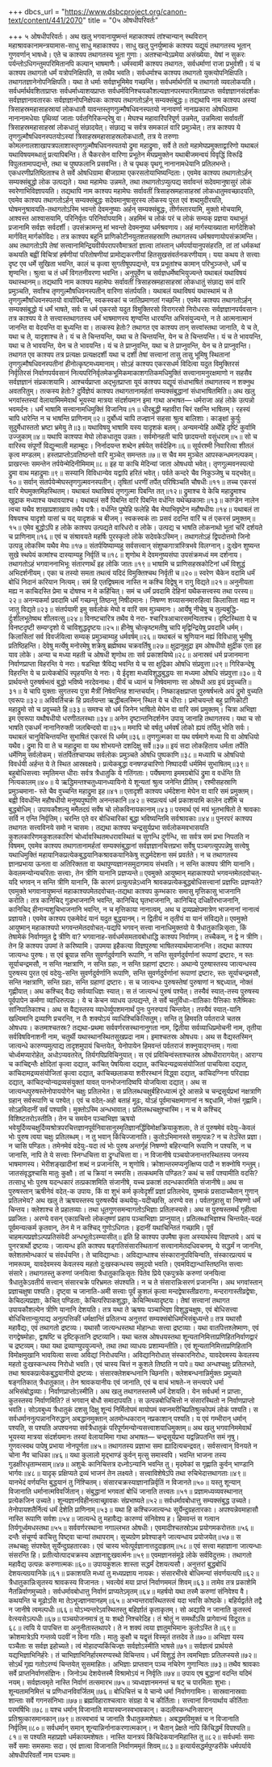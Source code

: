 +++
dbcs_url = "https://www.dsbcproject.org/canon-text/content/441/2070"
title = "0५ ओषधीपरिवर्तः"

+++
५ ओषधीपरिवर्तः।
अथ खलु भगवानायुष्मन्तं महाकाश्यपं तांश्चान्यान् स्थविरान् महाश्रावकानामन्त्रयामास-साधु साधु महाकाश्यप। साधु खलु पुनर्युष्माकं काश्यप यद्यूयं तथागतस्य भूतान् गुणवर्णान् भाषध्वे। एते च काश्यप तथागतस्य भूता गुणाः। अतश्चान्येऽप्रमेया असंख्येयाः, येषां न सुकरः पर्यन्तोऽधिगन्तुमपरिमितानपि कल्पान् भाषमाणैः। धर्मस्वामी काश्यप तथागतः, सर्वधर्माणां राजा प्रभुर्वशी। यं च काश्यप तथागतो धर्मं यत्रोपनिक्षिपति, स तथैव भवति। सर्वधर्माश्च काश्यप तथागतो युक्त्योपनिक्षिपति। तथागतज्ञानेनोपनिक्षिपति। यथा ते धर्माः सर्वज्ञभूमिमेव गच्छन्ति। सर्वधर्मार्थगतिं च तथागतो व्यवलोकयति। सर्वधर्मार्थवशिताप्राप्तः सर्वधर्माध्याशयप्राप्तः सर्वधर्मविनिश्चयकौशल्यज्ञानपरमपारमिताप्राप्तः सर्वज्ञज्ञानसंदर्शकः सर्वज्ञज्ञानावतारकः सर्वज्ञज्ञानोपनिक्षेपकः काश्यप तथागतोऽर्हन् सम्यक्संबुद्धः॥
तद्यथापि नाम काश्यप अस्यां त्रिसाहस्रमहासाहस्रायां लोकधातौ यावन्तस्तृणगुल्मौषधिवनस्पतयो नानावर्णा नानाप्रकारा ओषधिग्रामा नानानामधेयाः पृथिव्यां जाताः पर्वतगिरिकन्दरेषु वा। मेघश्च महावारिपरिपूर्ण उन्नमेत्, उन्नमित्वा सर्वावतीं त्रिसाहस्रमहासाहस्रां लोकधातुं संछादयेत्। संछाद्य च सर्वत्र समकालं वारि प्रमुञ्चेत्। तत्र काश्यप ये तृणगुल्मौषधिवनस्पतयोऽस्यां त्रिसाहस्रमहासाहस्रलोकधातौ, तत्र ये तरुणाः कोमलनालशाखापत्रपलाशास्तृणगुल्मौषधिवनस्पतयो द्रुमा महाद्रुमाः, सर्वे ते ततो महामेघप्रमुक्ताद्वारिणो यथाबलं यथाविषयमब्धातुं प्रत्यापिबन्ति। ते चैकरसेन वारिणा प्रभूतेन मेघप्रमुक्तेन यथाबीजमन्वयं विवृद्धिं विरूढिं विपुलतामापद्यन्ते, तथा च पुष्पफलानि प्रसवन्ति। ते च पृथक् पृथगू नानानामधेयानि प्रतिलभन्ते। एकधरणीप्रतिष्ठिताश्च ते सर्वे ओषधिग्रामा बीजग्रामा एकरसतोयाभिष्यन्दिताः। एवमेव काश्यप तथागतोऽर्हन् सम्यक्संबुद्धो लोक उत्पद्यते। यथा महामेघः उन्नमते, तथा तथागतोऽप्युत्पद्य सर्वावन्तं सदेवमानुषासुरं लोकं स्वरेणाभिविज्ञापयति।
तद्यथापि नाम काश्यप महामेघः सर्वावतीं त्रिसाहस्रमहासाहस्रां लोकधातुमवच्छादयति, एवमेव काश्यप तथागतोऽर्हन् सम्यक्संबुद्धः सदेवमानुषासुरस्य लोकस्य पुरत एवं शब्दमुदीरयति, घोषमनुश्रावयति-तथागतोऽस्मि भवन्तो देवमनुष्याः अर्हन् सम्यक्संबुद्धः, तीर्णस्तारयामि, मुक्तो मोचयामि, आश्वस्त आश्वासयामि, परिनिर्वृतः परिनिर्वापयामि। अहमिमं च लोकं परं च लोकं सम्यक् प्रज्ञया यथाभूतं प्रजानामि सर्वज्ञः सर्वदर्शी। उपसंक्रामन्तु मां भवन्तो देवमनुष्या धर्मश्रवणाय। अहं मार्गस्याख्याता मार्गदेशिको मार्गवित् मार्गकोविदः। तत्र काश्यप बहूनि प्राणिकोटीनयुतशतसहस्राणि तथागतस्य धर्मश्रवणायोपसंक्रामन्ति। अथ तथागतोऽपि तेषां सत्त्वानामिन्द्रियवीर्यपरापरवैमात्रतां ज्ञात्वा तांस्तान् धर्मपर्यायानुपसंहरति, तां तां धर्मकथां कथयति बह्वीं विचित्रां हर्षणीयां परितोषणीयां प्रामोद्यकरणीयां हितसुखसंवर्तनकरणीयाम्। यया कथय ते सत्त्वाः दृष्ट एव धर्मे सुखिता भवन्ति, कालं च कृत्वा सुगतीषूपपद्यन्ते, यत्र प्रभूतांश्च कामान् परिभुञ्जन्ते, धर्मं च शृण्वन्ति। श्रुत्वा च तं धर्मं विगतनीवरणा भवन्ति। अनुपूर्वेण च सर्वज्ञधर्मेष्वभियुज्यन्ते यथाबलं यथाविषयं यथास्थानम्॥
तद्यथापि नाम काश्यप महामेघः सर्वावतीं त्रिसाहस्रमहासाहस्रां लोकधातुं संछाद्य समं वारि प्रमुञ्चति, सर्वांश्च तृणगुल्मौषधिवनस्पतीन् वारिणा संतर्पयति। यथाबलं यथाविषयं यथास्थामं च ते तृणगुल्मौषधिवनस्पतयो वार्यापिबन्ति, स्वकस्वकां च जातिप्रमाणतां गच्छन्ति। एवमेव काश्यप तथागतोऽर्हन् सम्यक्संबुद्धो यं धर्मं भाषते, सर्वः स धर्म एकरसो यदुत विमुक्तिरसो विरागरसो निरोधरसः सर्वज्ञज्ञानपर्यवसानः। तत्र काश्यप ये ते सत्त्वास्तथागतस्य धर्मं भाषमाणस्य शृण्वन्ति धारयन्ति अभिसंयुज्यन्ते, न ते आत्मनात्मानं जानन्ति वा वेदयन्ति वा बुध्यन्ति वा। तत्कस्य हेतोः? तथागत एव काश्यप तान् सत्त्वांस्तथा जानाति, ये च ते, यथा च ते, यादृशाश्च ते। यं च ते चिन्तयन्ति, यथा च ते चिन्तयन्ति, येन च ते चिन्तयन्ति। यं च ते भावयन्ति, यथा च ते भावयन्ति, येन च ते भावयन्ति। यं च ते प्राप्नुवन्ति, यथा च ते प्राप्नुवन्ति, येन च ते प्राप्नुवन्ति। तथागत एव काश्यप तत्र प्रत्यक्षः प्रत्यक्षदर्शी यथा च दर्शी तेषां सत्त्वानां तासु तासु भूमिषु स्थितानां तृणगुल्मौषधिवनस्पतीनां हीनोत्कृष्टमध्यमानाम्। सोऽहं काश्यप एकरसधर्म विदित्वा यदुत विमुक्तिरसं निर्वृतिरसं निर्वाणपर्यवसानं नित्यपरिनिर्वृतमेकभूमिकमाकाशगतिकमधिमुक्तिं सत्त्वानामनुरक्षमाणो न सहसैव सर्वज्ञज्ञानं संप्रकाशयामि। आश्चर्यप्राप्ता अद्भुतप्राप्ता यूयं काश्यप यद्यूयं संधाभाषितं तथागतस्य न शक्नुथ अवतरितुम्। तत्कस्य हेतोः? दुर्विज्ञेयं काश्यप तथागतानामर्हतां सम्यक्संबुद्धानां संधाभाषितमिति॥
अथ खलु भगवांस्तस्यां वेलायामिममेवार्थं भूयस्या मात्रया संदर्शयमान इमा गाथा अभाषत—
धर्मराजा अहं लोके उत्पन्नो भवमर्दनः। 
धर्मं भाषामि सत्त्वानामधिमुक्तिं विजानिय॥१॥
धीरबुद्धी महावीरा चिरं रक्षन्ति भाषितम्। 
रहस्यं चापि धारेन्ति न च भाषन्ति प्राणिनाम्॥२॥
दुर्बोध्यं चापि तज्ज्ञानं सहसा श्रुत्व बालिशाः। 
काङ्क्षां कुर्युः सुदुर्मेधास्ततो भ्रष्टा भ्रमेयु ते॥३॥
यथाविषयु भाषामि यस्य यादृशकं बलम्। 
अन्यमन्येहि अर्थेहि दृष्टिं कुर्वामि उज्जुकाम्॥४॥
यथापि काश्यपा मेघो लोकधातूय उन्नतः। 
सर्वमोनहती चापि छादयन्तो वसुंधराम्॥५॥
सो च वारिस्य संपूर्णो विद्युन्माली महाम्बुदः। 
निर्नादयन्त शब्देन हर्षयेत् सर्वदेहिनः॥६॥
सूर्यरश्मी निवारित्वा शीतलं कृत्व मण्डलम्। 
हस्तप्राप्तोऽवतिष्ठन्तो वारि मुञ्चेत् समन्ततः॥७॥
स चैव मम मुञ्चेत आपस्कन्धमनल्पकम्। 
प्राखरन्तः समन्तेन तर्पयेन्मेदिनीमिमाम्॥८॥
इह या काचि मेदिन्यां जाता ओषधयो भवेत्। 
तृणगुल्मवनस्पत्यो द्रुमा वाथ महाद्रुमाः॥९॥
सस्यानि विविधान्येव यद्वापि हरितं भवेत्। 
पर्वते कन्दरे चैव निकुञ्जेषु च यद्भवेत्॥१०॥
सर्वान् संतर्पयेन्मेघस्तृणगुल्मवनस्पतीन्। 
तृषितां धरणीं तर्पेत् परिषिञ्चति चौषधीः॥११॥
तच्च एकरसं वारि मेघमुक्तमिहस्थितम्। 
यथाबलं यथाविषयं तृणगुल्मा पिबन्ति तत्॥१२॥
द्रुमाश्च ये केचि महाद्रुमाश्च 
खुद्राक मध्याश्च यथावयाश्च। 
यथाबलं सर्वे पिबन्ति वारि 
पिबन्ति वर्धन्ति यथेच्छकामाः॥१३॥
काण्डेन नालेन त्वचा यथैव 
शाखाप्रशाखाय तथैव पत्रैः। 
वर्धन्ति पुष्पेहि फलेहि चैव
मेघाभिवृष्टेन महौषधीयः॥१४॥
यथाबलं ता विषयश्च यादृशो 
यासां च यद् यादृशकं च बीजम्। 
स्वकस्वकं ताः प्रसवं ददन्ति 
वारिं च तं एकरसं प्रमुक्तम्॥१५॥
एमेव बुद्धोऽपि ह लोके काश्यप 
उत्पद्यते वारिधरो व लोके।
उत्पद्य च भाषति लोकनाथो 
भूतां चरिं दर्शयते च प्राणिनाम्॥१६॥
एवं च संश्रावयते महर्षिः 
पुरस्कृतो लोके सदेवकेऽस्मिन्। 
तथागतोऽहं द्विपदोत्तमो जिनो 
उत्पन्नु लोकस्मि यथैव मेघः॥१७॥
संतर्पयिष्याम्यहु सर्वसत्त्वान्
संशुष्कगात्रांस्त्रिभवे विलग्नान्। 
दुःखेन शुष्यन्त सुखे स्थपेयं 
कामांश्च दास्याम्यहु निर्वृतिं च॥१८॥
शृणोथ मे देवमनुष्यसंघा 
उपसंक्रमध्वं मम दर्शनाय। 
तथागतोऽहं भगवाननाभिभूः
संतारणार्थं इह लोकि जातः॥१९॥
भाषामि च प्राणिसहस्रकोटिनां 
धर्मं विशुद्धं अभिदर्शनीयम्। 
एका च तस्यो समता तथत्वं 
यदिदं विमुक्तिश्चथ निर्वृती च॥२०॥
स्वरेण चैकेन वदामि धर्मं 
बोधिं निदानं करियान नित्यम्। 
समं हि एतद्विषमत्व नास्ति 
न कश्चि विद्वेषु न रागु विद्यते॥२१॥
अनुनीयता मह्य न काचिदस्ति 
प्रेमा च दोषश्च न मे कहिंचित्। 
समं च धर्मं प्रवदामि देहिनां 
यथैकसत्त्वस्य तथा परस्य॥२२॥
अनन्यकर्मा प्रवदामि धर्मं 
गच्छन्तु तिष्ठन्तु निषीदमानः। 
निषण्ण शय्यासनमारुहित्वा 
किलासिता मह्य न जातु विद्यते॥२३॥
संतर्पयामी इमु सर्वलोकं 
मेघो व वारिं सम मुञ्चमानः। 
आर्येषु नीचेषु च तुल्यबुद्धि-
र्दुःशीलभूतेष्वथ शीलवत्सु॥२४॥
विनष्टचारित्र तथैव ये नरा-
श्चारित्रआचारसमन्विताश्च। 
दृष्टिस्थिता ये च विनष्टदृष्टी 
सम्यग्दृशो ये चाविशुद्धदृष्टयः॥२५॥
हीनेषु चोत्कृष्टमतीषु चापि 
मृद्विन्द्रियेषु प्रवदामि धर्मम्। 
किलासितां सर्व विवर्जयित्वा 
सम्यक् प्रमुञ्चाम्यहु धर्मवर्षम्॥२६॥
यथाबलं च श्रुणियान मह्यं 
विविधासु भूमीषु प्रतिष्ठिहन्ति। 
देवेषु मर्त्येषु मनोरमेषु 
शक्रेषु ब्रह्मेष्वथ चक्रवर्तिषु॥२७॥
क्षुद्रानुक्षुद्रा इम ओषधीयो 
क्षुद्रीक एता इह याव लोके। 
अन्या च मध्या महती च ओषधी 
शृणोथ ताः सर्व प्रकाशयिष्ये॥२८॥
अनास्रवं धर्म प्रजानमाना 
निर्वाणप्राप्ता विहरन्ति ये नराः। 
षडभिज्ञ त्रैविद्य भवन्ति ये च 
सा क्षुद्रिका ओषधि संप्रवुत्ता॥२९॥
गिरिकन्देषू विहरन्ति ये च 
प्रत्येकबोधिं स्पृहयन्ति ये नराः। 
ये ईदृशा मध्यविशुद्धबुद्धयः 
सा मध्यमा ओषधि संप्रवुत्ता॥३०॥
ये प्रार्थयन्ते पुरुषर्षभत्वं 
बुद्धो भविष्ये नरदेवनाथः। 
वीर्यं च ध्यानं च निषेवमाणाः 
सा ओषधी अग्र इयं प्रवुच्चति॥३१॥
ये चापि युक्ताः सुगतस्य पुत्रा 
मैत्रीं निषेवन्तिह शान्तचर्याम्।
निष्काङ्क्षप्राप्ता पुरुषर्षभत्वे 
अयं द्रुमो वुच्यति एवरूपः॥३२॥
अविवर्तिचक्रं हि प्रवर्तयन्ता 
ऋद्धीबलस्मिन् स्थित ये च धीराः। 
प्रमोचयन्तो बहु प्राणिकोटी 
महाद्रुमो सो च प्रवुच्चते हि॥३३॥
समश्च सो धर्म जिनेन भाषितो 
मेघेन वा वारि समं प्रमुक्तम्। 
चित्रा अभिज्ञा इम एवरूपा 
यथौषधीयो धरणीतलस्थाः॥३४॥
अनेन दृष्टान्तनिदर्शनेन 
उपायु जानाहि तथागतस्य। 
यथा च सो भाषति एकधर्मं 
नानानिरुक्ती जलबिन्दवो वा॥३५॥
ममापि चो वर्षतु धर्मवर्षं 
लोको ह्ययं तर्पितु भोति सर्वः। 
यथाबलं चानुविचिन्तयन्ति 
सुभाषितं एकरसं पि धर्मम्॥३६॥
तृणगुल्मका वा यथ वर्षमाणे 
मध्या पि वा ओषधियो यथैव। 
द्रुमा पि वा ते च महाद्रुमा वा 
यथ शोभयन्ते दशदिक्षु सर्वे॥३७॥
इयं सदा लोकहिताय धर्मता 
तर्पेति धर्मेणिमु सर्वलोकम्। 
संतर्पितश्चाप्यथ सर्वलोकः 
प्रमुञ्चते ओषधि पुष्पकाणि॥३८॥
मध्यापि च ओषधियो विवर्धयी 
अर्हन्त ये ते स्थित आस्रवक्षये। 
प्रत्येकबुद्धा वनषण्डचारिणो 
निष्पादयी धर्ममिमं सुभाषितम्॥३९॥
बहुबोधिसत्त्वाः स्मृतिमन्त धीराः 
सर्वत्र त्रैधातुकि ये गतिंगताः। 
पर्येषमाणा इममग्रबोधिं 
द्रुमा व वर्धन्ति ति नित्यकालम्॥४०॥
ये ऋद्धिमन्तश्चतुध्यानध्यायिनो 
ये शून्यतां श्रुत्व जनेन्ति प्रीतिम्। 
रश्मीसहस्राणि प्रमुञ्चमाना-
स्ते चैव वुच्चन्ति महाद्रुमा इह॥४१॥
एतादृशी काश्यप धर्मदेशना 
मेघेन वा वारि समं प्रमुक्तम्। 
बह्वी विवर्धन्ति महौषधीयो 
मनुष्यपुष्पाणि अनन्तकानि॥४२॥
स्वप्रत्ययं धर्म प्रकाशयामि 
कालेन दर्शेमि च बुद्धबोधिम्। 
उपायकौशल्यु ममैतदग्रं 
सर्वेष चो लोकविनायकानाम्॥४३॥
परमार्थ एवं मयं भूतभाषितो 
ते श्रावकाः सर्वि न एन्ति निर्वृतिम्। 
चरन्ति एते वर बोधिचारिकां 
बुद्धा भविष्यन्तिमि सर्वश्रावकाः॥४४॥
पुनरपरं काश्यप तथागतः सत्त्वविनये समो न चासमः। तद्यथा काश्यप चन्द्रसुर्यप्रभा सर्वलोकमवभासयति कुशलकारिणमकुशलकारिणं चोर्ध्वावस्थितमधरावस्थितं च सुगन्धि दुर्गन्धि, सा सर्वत्र समं प्रभा निपतति न विषमम्, एवमेव काश्यप तथागतानामर्हतां सम्यक्संबुद्धानां सर्वज्ञज्ञानचित्तप्रभा सर्वेषु पञ्चगत्युपपन्नेषु सत्त्वेषु यथाधिमुक्तिं महायानिकप्रत्येकबुद्धयानिकश्रावकयानिकेषु सद्धर्मदेशना समं प्रवर्तते। न च तथागतस्य ज्ञानप्रभाया ऊनता वा अतिरिक्तता वा यथापुण्यज्ञानसमुदागमाय संभवति। न सन्ति काश्यप त्रीणि यानानि। केवलमन्योन्यचरिताः सत्त्वाः, तेन त्रीणि यानानि प्रज्ञप्यन्ते॥
एवमुक्ते आयुष्मान् महाकाश्यपो भगवन्तमेतदवोचत्-यदि भगवन् न सन्ति त्रीणि यानानि, किं कारणं प्रत्युत्पन्नेऽध्वनि श्रावकप्रत्येकबुद्धबोधिसत्त्वानां प्रज्ञप्तिः प्रज्ञप्यते? एवमुक्ते भगवानायुष्मन्तं महाकाश्यपमेतदवोचत्-तद्यथा काश्यप कुम्भकारः समासु मृत्तिकासु भाजनानि करोति। तत्र कानिचिद् गुडभाजनानि भवन्ति, कानिचिद् घृतभाजनानि, कानिचिद् दधिक्षीरभाजनानि, कानिचिद् हीनान्यशुचिभाजनानि भवन्ति, न च मृत्तिकाया नानात्वम्, अथ च द्रव्यप्रक्षेपमात्रेण भाजनानां नानात्वं प्रज्ञायते। एवमेव काश्यप एकमेवेदं यानं यदुत बुद्धयानम्। न द्वितीयं न तृतीयं वा यानं संविद्यते॥
एवमुक्ते आयुष्मान् महाकाश्यपो भगवन्तमेतदवोचत्-यद्यपि भगवन् सत्त्वा नानाधिमुक्तयो ये त्रैधातुकान्निःसृताः, किं तेषामेकं निर्वाणमुत द्वे त्रीणि वा? भगवानाह-सर्वधर्मसमतावबोधाद्धि काश्यप निर्वाणम्। तच्चैकम्, न द्वे न त्रीणि। तेन हि काश्यप उपमां ते करिष्यामि। उपमया इहैकत्या विज्ञपुरुषा भाषितस्यार्थमाजानन्ति। तद्यथा काश्यप जात्यन्धः पुरुषः। स एवं ब्रूयान्न सन्ति सुवर्णदुर्वणानि रूपाणि, न सन्ति सुवर्णदुर्वर्णानां रूपाणां द्रष्टारः, न स्तः सूर्याचन्द्रमसौ, न सन्ति नक्षत्राणि, न सन्ति ग्रहाः, न सन्ति ग्रहाणां द्रष्टारः। अथान्ये पुरुषास्तस्य जात्यन्धस्य पुरुषस्य पुरत एवं वदेयुः-सन्ति सुवर्णदुर्वर्णानि रूपाणि, सन्ति सुवर्णदुर्वर्णानां रूपाणां द्रष्टारः, स्तः सूर्याचन्द्रमसौ, सन्ति नक्षत्राणि, सन्ति ग्रहाः, सन्ति ग्रहाणां द्रष्टारः। स च जात्यन्धः पुरुषस्तेषां पुरुषाणां न श्रद्दध्यात्, नोक्तं गृह्णीयात्। अथ कश्चिद् वैद्यः सर्वव्याधिज्ञः स्यात्। स तं जात्यन्धं पुरुषं पश्येत्। तस्यैवं स्यात्-तस्य पुरुषस्य पूर्वपापेन कर्मणा व्याधिरुत्पन्नः। ये च केचन व्याधय उत्पद्यन्ते, ते सर्वे चतुर्विधाः-वातिकाः पैत्तिकाः श्लैष्मिकाः सांनिपातिकाश्च। अथ स वैद्यस्तस्य व्याधेर्व्युपशमनार्थं पुनः पुनरुपायं चिन्तयेत्।
तस्यैवं स्यात्-यानि खल्विमानि द्रव्याणि प्रचरन्ति, न तैः शक्योऽयं व्याधिश्चिकित्सितुम्। सन्ति तु हिमवति पर्वतराजे चतस्र ओषधयः। कतमाश्चतस्रः? तद्यथा-प्रथमा सर्ववर्णरसस्थानानुगता नाम, द्वितीया सर्वव्याधिप्रमोचनी नाम, तृतीया सर्वविषविनाशनी नाम, चतुर्थी यथास्थानस्थितसुखप्रदा नाम। इमाश्चतस्रः ओषधयः। अथ स वैद्यस्तस्मिन् जात्यन्धे कारुण्यमुत्पाद्य तादृशमुपायं चिन्तयेत्, येनोपायेन हिमवन्तं पर्वतराजं शक्नुयाद्गन्तम्। गत्वा चोर्ध्वमप्यारोहेत्, अधोऽप्यवतरेत्, तिर्यगपिप्रविचिनुयात्। स एवं प्रविचिन्वंस्ताश्चतस्र ओषधीरारागयेत्। आराग्य च कांचिद्दन्तैः क्षोदितां कृत्वा दद्यात्, कांचित् पेषयित्वा दद्यात्, कांचिदन्यद्रव्यसंयोजितां पाचयित्वा दद्यात्, कांचिदामद्रव्यसंयोजितां कृत्वा दद्यात्, कांचिच्छलाकया शरीरस्थानं विद्ध्वा दद्यात्, कांचिदग्निना परिदाह्य दद्यात्, कांचिदन्योन्यद्रव्यसंयुक्तां यावत् पानभोजनादिष्वपि योजयित्वा दद्यात्। अथ स जात्यन्धपुरुषस्तेनोपाययोगेन चक्षुः प्रतिलभेत। स प्रतिलब्धचक्षुर्बहिरध्यात्मं दूरे आसन्ने च चन्द्रसूर्यप्रभां नक्षत्राणि ग्रहान् सर्वरूपाणि च पश्येत्। एवं च वदेत्-अहो बताहं मूढः, योऽहं पूर्वमाचक्षमाणानां न श्रद्दधामि, नोक्तं गृह्णामि। सोऽहमिदानीं सर्वं पश्यामि। मुक्तोऽस्मि अन्धभावात्।
प्रतिलब्धचक्षुश्चास्मि। न च मे कश्चिद् विशिष्टतरोऽस्तीति। तेन च समयेन पञ्चाभिज्ञा ऋषयो भवेयुर्दिव्यचक्षुर्दिव्यश्रोत्रपरचित्तज्ञानपूर्वनिवासानुस्मृतिज्ञानर्द्धिविमोक्षक्रियाकुशलाः, ते तं पुरुषमेवं वदेयुः-केवलं भोः पुरुष त्वया चक्षुः प्रतिलब्धम्। न तु भवान् किंचिज्जानाति। कुतोऽभिमानस्ते समुत्पन्नः? न च तेऽस्ति प्रज्ञा। न चासि पण्डितः। तमेनमेवं वदेयुः-यदा त्वं भोः पुरुष अन्तर्गृहं निषण्णो बहिरन्यानि रूपाणि न पश्यसि, न च जानासि, नापि ते ये सत्त्वाः स्निग्धचित्ता वा द्रुग्धचित्ता वा। न विजानीषे पञ्चयोजनान्तरस्थितस्य जनस्य भाषमाणस्य। भेरीशङ्खादीनां शब्दं न प्रजानासि, न शृणोषि। क्रोशान्तरमप्यनुत्क्षिप्य पादौ न शक्नोषि गन्तुम्। जातसंवृद्धश्चासि मातुः कुक्षौ। तां च क्रियां न स्मरसि। तत्कथमसि पण्डितः? कथं च सर्वं पश्यामीति वदसि? तत्साधु भोः पुरुष यदन्धकारं तत्प्रकाशमिति संजानीषे, यच्च प्रकाशं तदन्धकारमिति संजानीषे॥
अथ स पुरुषस्तान् ऋषीनेवं वदेत्-क उपायः, किं वा शुभं कर्म कृत्वेदृशीं प्रज्ञां प्रतिलभेय, युष्माकं प्रसादाच्चैतान् गुणान् प्रतिलभेय? अथ खलु ते ऋषयस्तस्य पुरुषस्यैवं कथयेयुः-यदीच्छसि, अरण्ये वस। पर्वतगुहासु वा निषण्णो धर्मं चिन्तय। क्लेशाश्च ते प्रहातव्याः। तथा धूतगुणसमन्वागतोऽभिज्ञाः प्रतिलप्स्यसे। अथ स पुरुषस्तमर्थं गृहीत्वा प्रव्रजितः। अरण्ये वसन् एकाग्रचित्तो लोकतृष्णां प्रहाय पञ्चाभिज्ञाः प्राप्नुयात्। प्रतिलब्धाभिज्ञश्च चिन्तयेत्-यदहं पूर्वमन्यत्कर्म कृतवान्, तेन मे न कश्चिद् गुणोऽधिगतः। इदानीं यथाचिन्तितं गच्छामि। पूर्वं चाहमल्पप्रज्ञोऽल्पप्रतिसंवेदी अन्धभूतोऽस्म्यासीत्॥
इति हि काश्यप उपमैषा कृता अस्यार्थस्य विज्ञप्तये। अयं च पुनरत्रार्थो द्रष्टव्यः। जात्यन्ध इति काश्यप षड्गतिसंसारस्थितानां सत्त्वानामेतदधिवचनम्, ये सद्धर्मं न जानन्ति, क्लेशतमोन्धकारं च संवर्धयन्ति। ते चाविद्यान्धाः। अविद्यान्धाश्च संस्कारानुपविचिन्वति, संस्कारप्रत्ययं च नामरूपम्, यावदेवमस्य केवलस्य महतो दुःखस्कन्धस्य समुदयो भवति। एवमविद्यान्धास्तिष्ठन्ति सत्त्वाः संसारे। तथागतस्तु करुणां जनयित्वा त्रैधातुकान्निःसृतः पितेव प्रिये एकपुत्रके करुणां जनयित्वा त्रैधातुकेऽवतीर्य सत्त्वान् संसारचक्रे परिभ्रमतः संपश्यति। न च ते संसारान्निःसरणं प्रजानन्ति। अथ भगवांस्तान् प्रज्ञाचक्षुषा पश्यति। दृष्ट्वा च जानाति-अमी सत्त्वाः पूर्वं कुशलं कृत्वा मन्दद्वेषास्तीव्ररागाः, मन्दरागास्तीव्रद्वेषाः, केचिदल्पप्रज्ञाः, केचित् पण्डिताः, केचित्परिपाकशुद्धाः, केचिन्मिथ्यादृष्टयः। तेषां सत्त्वानां तथागत उपायकौशल्येन त्रीणि यानानि देशयति। तत्र यथा ते ऋषयः पञ्चाभिज्ञा विशुद्धचक्षुषः, एवं बोधिसत्त्वा बोधिचित्तान्युत्पाद्य अनुत्पत्तिकीं धर्मक्षान्तिं प्रतिलभ्य अनुत्तरां सम्यक्संबोधिमभिसंबुध्यन्ते॥
तत्र यथासौ महावैद्यः, एवं तथागतो द्रष्टव्यः। यथासौ जात्यन्धस्तथा मोहान्धाः सत्त्वा द्रष्टव्याः। यथा वातपित्तश्लेष्माणः, एवं रागद्वेषमोहाः, द्वाषष्टि च दृष्टिकृतानि द्रष्टव्यानि। यथा चतस्र ओषधयस्तथा शून्यतानिमित्ताप्रणिहितनिर्वाणद्वारं च द्रष्टव्यम्। यथा यथा द्रव्याण्युपयुज्यन्ते, तथा तथा व्याधयः प्रशाम्यन्तीति। एवं शून्यतानिमित्ताप्रणिहितानि विमोक्षमुखानि भावयित्वा सत्त्वा अविद्यां निरोधयन्ति। अविद्यानिरोधात् संस्कारनिरोधः, यावदेवमस्य केवलस्य महतो दुःखस्कन्धस्य निरोधो भवति। एवं चास्य चित्तं न कुशले तिष्ठति न पापे॥
यथा अन्धश्चक्षुः प्रतिलभते, तथा श्रावकप्रत्येकबुद्धयानीयो द्रष्टव्यः। संसारक्लेशबन्धनानि च्छिनत्ति। क्लेशबन्धनान्निर्मुक्तः प्रमुच्यते षङ्गतिकात् त्रैधातुकात्। तेन श्रावकयानीयः एवं जानाति, एवं च वाचं भाषते-न सन्त्यपरे धर्मा अभिसंबोद्धव्याः। निर्वाणप्राप्तोऽस्मीति। अथ खलु तथागतस्तस्मै धर्मं देशयति। येन सर्वधर्मा न प्राप्ताः, कुतस्तस्य निर्वाणमिति? तं भगवान् बोधौ समादापयति। स उत्पन्नबोधिचित्तो न संसारस्थितो न निर्वाणप्राप्तो भवति। सोऽवबुध्य त्रैधातुकं दशसु दिक्षु शून्यं निर्मितोपमं मायोपमं स्वप्नमरीचिप्रतिश्रुत्कोपमं लोकं पश्यति। स सर्वधर्माननुत्पन्नाननिरुद्धान् अबद्धानमुक्तान् अतमोन्धकारान् नप्रकाशान् पश्यति। य एवं गम्भीरान् धर्मान् पश्यति, स पश्यति अपश्यनया सर्वत्रैधातुकं परिपूर्णमन्योन्यसत्त्वाशयाधिमुक्तम्॥
अथ खलु भगवानिममेवार्थं भूयस्या मात्रया संदर्शयमानः तस्यां वेलायामिमा गाथा अभाषत—
चन्द्रसूर्यप्रभा यद्वन्निपतन्ति समं नृषु। 
गुणवत्स्वथ पापेषु प्रभाया नोनपूर्णता॥४५॥
तथागतस्य प्रज्ञाभा समा ह्यादित्यचन्द्रवत्। 
सर्वसत्त्वान् विनयते न चोना नैव चाधिका॥४६॥
यथा कुलालो मृद्भाण्डं कुर्वन् मृत्सु समास्वपि। 
भवन्ति भाजना तस्य गुडक्षीरधृताम्भसाम्॥४७॥
अशुचेः कानिचित्तत्र दध्नोऽन्यानि भवन्ति तु। 
मृदमेकां स गृह्णाति कुर्वन् भाण्डानि भार्गवः॥४८॥
यादृक् प्रक्षिप्यते द्रव्यं भाजनं तेन लक्ष्यते। 
सत्त्वाविशेषेऽपि तथा रुचिभेदात्तथागताः॥४९॥
यानभेदं वर्णयन्ति बुद्धयानं तु निंश्चितम्। 
संसारचक्रस्याज्ञानान्निर्वृतिं न विजानते॥५०॥
यस्तु शून्यान् विजानाति धर्मानात्मविवर्जितान्। 
संबुद्धानां भगवतां बोधिं जानाति तत्त्वतः॥५१॥
प्रज्ञामध्यव्यवस्थानात् प्रत्येकजिन उच्यते। 
शून्यज्ञानविहीनत्वाच्छ्रावकः संप्रभाष्यते॥५२॥
सर्वधर्मावबोधात्तु सम्यक्संबुद्ध उच्यते। 
तेनोपायशतैर्नित्यं धर्मं देशेति प्राणिनाम्॥५३॥
यथा हि कश्चिज्जात्यन्धः सूर्येन्दुग्रहतारकाः। 
अपश्यन्नेवमाहासौ नास्ति रूपाणि सर्वशः॥५४॥
जात्यन्धे तु महावैद्यः कारुण्यं संनिवेश्य ह। 
हिमवन्तं स गत्वान तिर्यगूर्ध्वमधस्तथा॥५५॥
सर्ववर्णरस्थाना नगाल्लभत ओषधीः। 
एवमादीश्चतस्रोऽथ प्रयोगमकरोत्ततः॥५६॥
दन्तैः संचूर्ण्य कांचित्तु पिष्ट्वा चान्यां तथापराम्। 
सूच्यग्रेण प्रवेश्याङ्गे जात्यन्धाय प्रयोजयेत्॥५७॥
स लब्धचक्षुः संपश्येत् सूर्येन्दुग्रहतारकाः। 
एवं चास्य भवेत्पूर्वज्ञानात्तदुदाहृतम्॥५८॥
एवं सत्त्वा महाज्ञाना जात्यन्धाः संसरन्ति हि। 
प्रतीत्योत्पादचक्रस्य अज्ञानाद्दुःखवर्त्मनः॥५९॥
एवमज्ञानसंमूढे लोके सर्वविदुत्तमः। 
तथागतो महावैद्य उत्पन्नः करुणात्मकः॥६०॥
उपायकुशलः शास्ता सद्धर्मं देशयत्यसौ। 
अनुत्तरां बुद्धबोधिं देशयत्यग्रयानिके॥६१॥
प्रकाशयति मध्यां तु मध्यप्रज्ञाय नायकः। 
संसारभीरवे बोधिमन्यां संवर्णयत्यपि॥६२॥
त्रैधातुकान्निःसृतस्य श्रावकस्य विजानतः। 
भवत्येवं मया प्राप्तं निर्वाणममलं शिवम्॥६३॥
तामेव तत्र प्रकाशेमि नैतन्निर्वाणमुच्यते। 
सर्वधर्मावबोधात्तु निर्वाणं प्राप्यतेऽमृतम्॥६४॥
महर्षयो यथा तस्मै करुणां संनिवेश्य वै। 
कथयन्ति च मूढोऽसि मा तेऽभूज्ज्ञानवानहम्॥६५॥
अभ्यन्तरावस्थितस्त्वं यदा भवसि कोष्ठके। 
बहिर्यद्वर्तते तद्वै न जानीषे त्वमल्पधीः॥६६॥
योऽभ्यन्तरेऽवस्थितस्तु बहिर्ज्ञातं कृताकृतम्। 
सो अद्यापि न जानाति कुतस्त्वं वेत्स्यसेऽल्पधीः॥६७॥
पञ्चयोजनमात्रं तु यः शब्दो निश्चरेदिह। 
तं श्रोतुं न समर्थोऽसि प्रागेवान्यं विदूरतः॥६८॥
त्वयि ये पापचित्त वा अनुनीतास्तथापरे। 
ते न शक्यं त्वया ज्ञातुमभिमानः कुतोऽस्ति ते॥६९॥
क्रोशमात्रेऽपि गन्तव्ये पदवीं न विना गतिः।
मातुः कुक्षौ च यद्वृत्तं विस्मृतं तत्तदेव ते॥७०॥
अभिज्ञा यस्य पञ्चैताः स सर्वज्ञ इहोच्यते। 
त्वं मोहादप्यकिंचिज्ज्ञः सर्वज्ञोऽस्मीति भाषसे॥७१॥
सर्वज्ञत्वं प्रार्थयसे यद्यभिज्ञाभिनिर्हरेः। 
तं चाभिज्ञाभिनिर्हारमरण्यस्थो विचिन्तय। 
धर्मं विशुद्धं तेन त्वमभिज्ञाः प्रतिलप्स्यसे॥७२॥
सोऽर्थं गृह्य गतोऽरण्यं चिन्तयेत् सुसमाहितः। 
अभिज्ञाः प्राप्तवान् पञ्च नचिरेण गुणान्वितः॥७३॥
तथैव श्रावकाः सर्वे प्राप्तनिर्वाणसंज्ञिनः। 
जिनोऽथ देशयेत्तस्मै विश्रामोऽयं न निर्वृतिः॥७४॥
उपाय एष बुद्धानां वदन्ति यदिमं नयम्। 
सर्वज्ञत्वमृते नास्ति निर्वाणं तत्समारभ॥७५॥
त्र्यध्वज्ञानमनन्तं च षट् च पारमिताः शुभाः। 
शून्यतामनिमित्तं च प्रणिधानविवर्जितम्॥७६॥
बोधिचित्तं च ये चान्ये धर्मा निर्वाणगामिनः। 
सास्रवानास्रवाः शान्ताः सर्वे गगनसंनिभाः॥७७॥
ब्रह्मविहाराश्चत्वारः संग्रहा ये च कीर्तिताः। 
सत्त्वानां विनयार्थाय कीर्तिताः परमर्षिभिः॥७८॥
यश्च धर्मान् विजानाति मायास्वप्नस्वभावकान्। 
कदलीस्कन्धनिःसारान् प्रतिश्रुत्कासमानकान्॥७९॥
तत्स्वभावं च जानाति त्रैधातुकमशेषतः। 
अबद्धमविमुक्तं च न विजानाति निर्वृतिम्॥८०॥
सर्वधर्मान् समान् शून्यान्निर्नानाकरणात्मकान्। 
न चैतान् प्रेक्षते नापि किंचिद्धर्मं विपश्यति॥८१॥
स पश्यति महाप्रज्ञो धर्मकायमशेषतः। 
नास्ति यानत्रयं किंचिदेकयानमिहास्ति तु॥८२॥
सर्वधर्माः समाः सर्वे समाः समसमाः सदा। 
एवं ज्ञात्वा विजानाति निर्वाणममृतं शिवम्॥८३॥
इत्यार्यसद्धर्मपुण्डरीके धर्मपर्याये ओषधीपरिवर्तो नाम पञ्चमः॥
